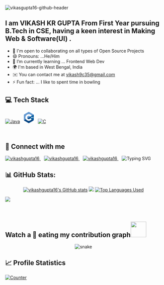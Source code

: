 ![vikasgupta16-github-header](https://user-images.githubusercontent.com/74038190/225813708-98b745f2-7d22-48cf-9150-083f1b00d6c9.gif)

## I am VIKASH KR GUPTA From First Year pursuing B.Tech in CSE, having a keen interest in Making Web & Software(UI) .

- 🤝 I'm open to collaborating on all types of Open Source Projects
- 😄 Pronouns: ...He/Him
- 🌱 I’m currently learning ... Frontend Web Dev
- 🌍 I'm based in West Bengal, India
- ✉️ You can contact me at [vikash9c35@gmail.com](mailto:vikash9c35@gmail.com)
- ⚡ Fun fact: ... I like to spent time in bowling 

## 💻 Tech Stack

<p align="left">
  <a href="https://www.sololearn.com/certificates/CC-5FGBA17C" target="_blank" rel="noreferrer"><img src="https://raw.githubusercontent.com/danielcranney/readme-generator/main/public/icons/skills/java-colored.svg" width="36" height="36" alt="Java" /></a>&ensp; 
<a href="https://www.sololearn.com/certificates/CC-DNE7TQVC" target="_blank" rel="noreferrer"><img src="https://raw.githubusercontent.com/devicons/devicon/master/icons/cplusplus/cplusplus-original.svg" width="36" height="36" alt="C" /></a>&ensp;
  <a href="https://en.wikipedia.org/wiki/C_(programming_language)" target="_blank" rel="noreferrer"><img src="https://raw.githubusercontent.com/danielcranney/readme-generator/main/public/icons/skills/c-colored.svg" width="36" height="36" alt="C" /></a>&ensp;
  
</p>
<br/>

## 🔗 Connect with me

<p align="left">
   <a href="https://in.linkedin.com/in/vikash-gupta-16devlop/" target="_blank">
      <img src="https://raw.githubusercontent.com/rahuldkjain/github-profile-readme-generator/master/src/images/icons/Social/linked-in-alt.svg" alt="vikashgupta16" height="30" width="40"/>
   </a>&ensp;
   
   <a href="https://www.instagram.com/gupta.16.vikash/" target="_blank">
      <img src="https://raw.githubusercontent.com/rahuldkjain/github-profile-readme-generator/master/src/images/icons/Social/instagram.svg" alt="vikashgupta16" height="30" width="40"/>
   </a>&ensp;
   
   <a href="https://x.com/GUPTA16VIKASH" target="_blank">
      <img src="https://raw.githubusercontent.com/rahuldkjain/github-profile-readme-generator/master/src/images/icons/Social/twitter.svg" alt="vikashgupta16" height="30" width="40"/>
   </a>&ensp;
   
   <img src="https://readme-typing-svg.herokuapp.com?font=Hack+Nerd+Font&duration=2000&pause=500&color=E6EDF3&random=false&width=435&lines=Feel+free+to+connect+with+me+%F0%9F%98%8A+" alt="Typing SVG"/>
</p>

## 📊 GitHub Stats:

<p align="center">
   <a href="#"><img src="https://github-readme-stats.vercel.app/api?username=vikashgupta16&show_icons=true&hide=&count_private=true&title_color=0891b2&text_color=ffffff&icon_color=0891b2&bg_color=1c1917&hide_border=true&show_icons=true&custom_title=My%20GitHub%20Stats&card_width=420px" alt="vikashgupta16's GitHub stats" /></a>
   <a href="#"><img src="https://github-readme-streak-stats.herokuapp.com/?user=vikashgupta16&stroke=ffffff&background=1c1917&ring=0891b2&fire=0891b2&currStreakNum=ffffff&currStreakLabel=0891b2&sideNums=ffffff&sideLabels=ffffff&dates=ffffff&hide_border=true&card_width=420px"/></a>
  <a href="#"><img src="https://github-readme-stats.vercel.app/api/top-langs/?username=vikashgupta16&layout=compact&theme=dark&show_icons=true&hide=&count_private=true&title_color=0891b2&text_color=ffffff&icon_color=0891b2&bg_color=1c1917&hide_border=true&show_icons=true&custom_title=Top%20Languages%20Used&card_width=420px" alt="Top Languages Used" /></a>
  
  <a href="#"><img src="https://github-readme-activity-graph.vercel.app/graph?username=vikashgupta16&theme=github-compact&custom_title=My%20GitHub%20Contribution%20Graph&radius=16&hide_border=true&area=true" /></a>
</p>
<br/>

## Watch a 🐍 eating my contribution graph<img src='https://media2.giphy.com/media/UQDSBzfyiBKvgFcSTw/giphy.gif?cid=ecf05e47p3cd513axbek3f56ti3jzizq8hincw20jauyyfyw&rid=giphy.gif' height="50px" width = "50px">
  
<p align="center">
  <img src="https://github.com/vikashgupta16/vikashgupta16/blob/main/github-user-contribution.svg" alt="snake"></center>
</p>

## 📈 Profile Statistics

<a href="https://github.com/vikashgupta16"><img height="30" title="Counter" src="https://komarev.com/ghpvc/?username=Dealer-09p&color=red&style=for-the-badge"></a>
<br/>


<!---
Dealer-09/Dealer-09 is a ✨ special ✨ repository because its `README.md` (this file) appears on your GitHub profile.
You can click the Preview link to take a look at your changes.
--->
